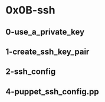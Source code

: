 # 0x0B-ssh
## 0-use_a_private_key
## 1-create_ssh_key_pair
## 2-ssh_config
## 4-puppet_ssh_config.pp
